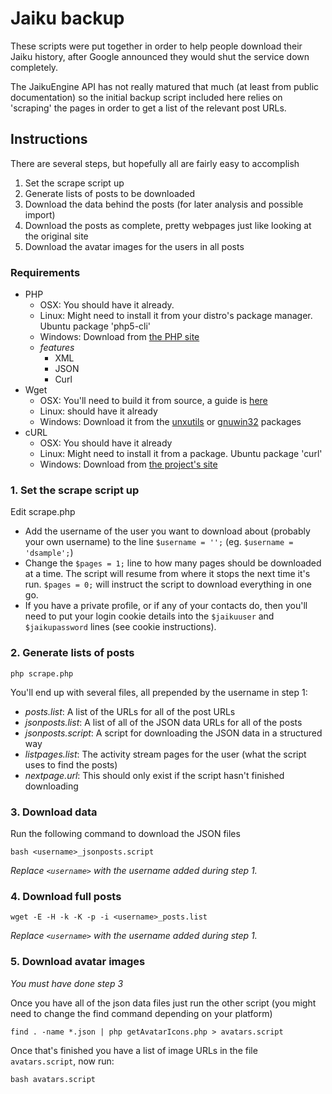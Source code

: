 # Jaiku backup

These scripts were put together in order to help people download their Jaiku history, after Google announced they would shut the service down completely.

The JaikuEngine API has not really matured that much (at least from public documentation) so the initial backup script included here relies on 'scraping' the pages in order to get a list of the relevant post URLs.

## Instructions

There are several steps, but hopefully all are fairly easy to accomplish

1. Set the scrape script up
2. Generate lists of posts to be downloaded
3. Download the data behind the posts (for later analysis and possible import)
4. Download the posts as complete, pretty webpages just like looking at the original site
5. Download the avatar images for the users in all posts

### Requirements

* PHP
  * OSX: You should have it already.
  * Linux: Might need to install it from your distro's package manager. Ubuntu package 'php5-cli'
  * Windows: Download from [the PHP site](http://windows.php.net/)
  * *features*
    * XML
    * JSON
    * Curl
* Wget
  * OSX: You'll need to build it from source, a guide is [here](http://krypted.com/mac-os-x/howto-install-wget-for-mac-os-x/)
  * Linux: should have it already
  * Windows: Download it from the [unxutils](unxutils.sf.net) or [gnuwin32](http://gnuwin32.sourceforge.net/packages/wget.htm) packages
* cURL
  * OSX: You should have it already
  * Linux: Might need to install it from a package. Ubuntu package 'curl'
  * Windows: Download from [the project's site](http://curl.haxx.se/download.html)

### 1. Set the scrape script up

Edit scrape.php

* Add the username of the user you want to download about (probably your own username) to the line `$username = '';` (eg. `$username = 'dsample';`)
* Change the `$pages = 1;` line to how many pages should be downloaded at a time. The script will resume from where it stops the next time it's run. `$pages = 0;` will instruct the script to download everything in one go.
* If you have a private profile, or if any of your contacts do, then you'll need to put your login cookie details into the `$jaikuuser` and `$jaikupassword` lines (see cookie instructions).

### 2. Generate lists of posts

`php scrape.php`

You'll end up with several files, all prepended by the username in step 1:

* *posts.list*: A list of the URLs for all of the post URLs
* *jsonposts.list*: A list of all of the JSON data URLs for all of the posts
* *jsonposts.script*: A script for downloading the JSON data in a structured way
* *listpages.list*: The activity stream pages for the user (what the script uses to find the posts)
* *nextpage.url*: This should only exist if the script hasn't finished downloading

### 3. Download data

Run the following command to download the JSON files

`bash <username>_jsonposts.script`

_Replace `<username>` with the username added during step 1._

### 4. Download full posts

`wget -E -H -k -K -p -i <username>_posts.list`

_Replace `<username>` with the username added during step 1._

### 5. Download avatar images

*You must have done step 3*

Once you have all of the json data files just run the other script (you might need to change the find command depending on your platform)

`find . -name *.json | php getAvatarIcons.php > avatars.script`

Once that's finished you have a list of image URLs in the file `avatars.script`, now run:

`bash avatars.script`